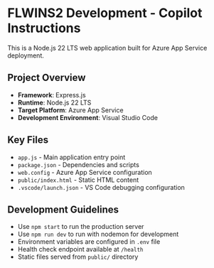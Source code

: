 # FLWINS2 Development - Copilot Instructions

This is a Node.js 22 LTS web application built for Azure App Service deployment.

## Project Overview
- **Framework**: Express.js
- **Runtime**: Node.js 22 LTS
- **Target Platform**: Azure App Service
- **Development Environment**: Visual Studio Code

## Key Files
- `app.js` - Main application entry point
- `package.json` - Dependencies and scripts
- `web.config` - Azure App Service configuration
- `public/index.html` - Static HTML content
- `.vscode/launch.json` - VS Code debugging configuration

## Development Guidelines
- Use `npm start` to run the production server
- Use `npm run dev` to run with nodemon for development
- Environment variables are configured in `.env` file
- Health check endpoint available at `/health`
- Static files served from `public/` directory